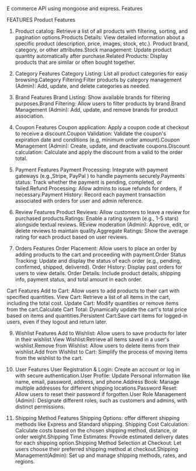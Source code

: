 E commerce API using mongoose and express. Features

FEATURES
Product Features

1. Product catalog: Retrieve a list of all products with filtering, sorting, and pagination options.Products Details: View detailed information about a specific product (description, price, images, stock, etc.). Product brand, category, or other attributes.Stock management: Update product quantity automatically after purchase.Related Products: Display products that are similar or often bought together.

2. Category Features
   Category Listing: List all product categories for easy browsing.Category Filtering:Filter products by category management (Admin): Add, update, and delete categories as needed.

3. Brand Features
   Brand Listing: Show available brands for filtering purposes.Brand Filtering: Allow users to filter products by brand.Brand Management (Admin): Add, update, and remove brands for product association.

4. Coupon Features
   Coupon application: Apply a coupon code at checkout to receive a discount.Coupon Validation: Validate the coupon's expiration date and conditions (e.g, minimum order amount).Coupon Management (Admin): Create, update, and deactivate coupons.Discount calculation: Calculate and apply the discount from a valid to the order total.

5. Payment Features
   Payment Processing: Integrate with payment gateways (e.g.,Stripe, PayPal ) to handle payments securely.Payments status: Track whether the payment is pending, completed, or failed.Refund Processing: Allow admins to issue refunds for orders, if necessary.Payment History: Record each payment transaction associated with orders for user and admin reference.

6. Review Features
   Product Reviews: Allow customers to leave a review for purchased products.Ratings: Enable a rating system (e.g., 1-5 stars) alongside textual reviews. REview moderation (Admin): Approve, edit, or delete reviews to maintain quality.Aggregate Ratings: Show the average rating for each product based on user reviews.

7. Orders Features
   Order Placement: Allow users to place an order by adding products to the cart and proceeding with payment.Order Status Tracking: Update and display the status of each order (e.g., pending, confirmed, shipped, delivered). Order History: Display past orders for users to view details. Order Details: Include product details, shipping info, payment status, and total amount in each order.

Cart Features
Add to Cart: Allow users to add products to their cart with specified quantities. View Cart: Retrieve a list of all items in the cart, including the total cost. Update Cart: Modify quantities or remove items from the cart.Calculate Cart Total: Dynamically update the cart's total price based on items and quantities.Persistent Cart:Save cart items for logged-in users, even if they logout and return later.

9. Wishlist Features
   Add to Wishlist: Allow users to save products for later in their wishlist.View Wishlist:Retrieve all items saved in a user's wishlist.Remove from Wishlist: Allow users to delete items from their wishlist.Add from Wishlist to Cart: Simplify the process of moving items from the wishlist to the cart.

10. User Features
    User Registration & Login: Create an account or log in with secure authentication.User Profile: Update Personal information like name, email, password, address, and phone.Address Book: Manage multiple addresses for different shipping locations.Password Reset: Allow users to reset their password if forgotten.User Role Management (Admin): Designate different roles, such as customers and admins, with distinct permissions.

11. Shipping Method Features
    Shipping Options: offer different shipping methods like Express and Standard shipping. Shipping Cost Calculation: Calculate costs based on the chosen shipping method, distance, or order weight.Shipping Time Estimates: Provide estimated delivery dates for each shipping option.Shipping Method Selection at Checkout: Let users choose their preferred shipping method at checkout.Shipping Management(Admin): Set up and manage shipping methods, rates, and regions.
